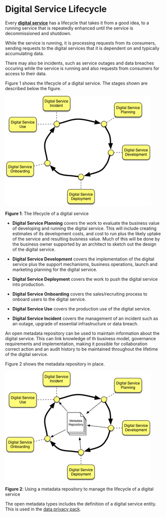 <!-- SPDX-License-Identifier: CC-BY-4.0 -->
<!-- Copyright Contributors to the ODPi Egeria project. -->

# Digital Service Lifecycle

Every **[digital service](/practices/digital-services/)** has a lifecycle that takes it from
a good idea, to a running service that is repeatedly enhanced until the service is decommissioned and shutdown.

While the service is running, it is processing requests from its consumers, sending requests to the digital services that
it is dependent on and typically accumulating data.

There may also be incidents, such as service outages and data breaches occuring while the service is running and also requests
from consumers for access to their data.

Figure 1 shows the lifecycle of a digital service.  The stages shown are described below the figure.

![Figure 1](digital-service-lifecycle-stages.png)

**Figure 1**: The lifecycle of a digital service

* **Digital Service Planning** covers the work to evaluate the business value of developing and running the digital service.
This will include creating estimates of its development costs, and cost to run plus the likely uptake of the service and
resulting buisness value.  Much of this will be done by the business owner supported by an architect to sketch out the
design of the digital service.

* **Digital Service Development** covers the implementation of the digital service plus the support mechanisms,
business operations, launch and marketing planning for the digital service.

* **Digital Service Deployment** covers the work to push the digital service into production.

* **Digital Service Onboarding** covers the sales/recruiting process to onboard users to the digital service.

* **Digital Service Use** covers the production use of the digital service.

* **Digital Service Incident** covers the management of an incident such as an outage, upgrade of essential
infrastructure or data breach.

An open metadata repository can be used to maintain information about the digital service.
This can link knowledge of th business model, governance requirements and implementation, making it possible for collaboration
correct action and an audit history to be maintained throughout the lifetime of the digital service.

Figure 2 shows the metadata repository in place.

![Figure 2](digital-service-lifecycle-stages-with-metadata-repository.png)

**Figure 2**: Using a metadata repository to manage the lifecycle of a digital service

The open metadata types includes the definition of a digital service entity.
This is used in the [data privacy pack](/practices/data-privacy-pack/).
